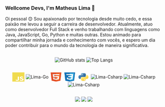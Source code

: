 ### Wellcome Devs, I'm Matheus Lima 👋
Oi pessoal 😊
Sou apaixonado por tecnologia desde muito cedo, e essa paixão me levou a seguir a carreira de desenvolvedor. Atualmente, atuo como desenvolvedor Full Stack e venho trabalhando com linguagens como Java, JavaScript, Go, Python e muitas outras.
Estou animado para compartilhar minha jornada e conhecimento com vocês, e espero um dia poder contribuir para o mundo da tecnologia de maneira significativa. 
##
<div align="center">
  
![GitHub stats](https://github-readme-stats.vercel.app/api?username=Matheus-ALima&show_icons=true&theme=transparent)
![Top Langs](https://github-readme-stats.vercel.app/api/top-langs/?username=Matheus-ALima&layout=compact&icons=true&theme=transparent)
<div>
<div style="display: inline_block", align="center"><br>
  <img align="center" alt="Lima-Js" height="30" width="40" src="https://raw.githubusercontent.com/devicons/devicon/master/icons/javascript/javascript-plain.svg">
  <img align="center" alt="Lima-Go" height="30" width="40" src="https://cdn.jsdelivr.net/gh/devicons/devicon@latest/icons/go/go-original-wordmark.svg"
  <img align="center" alt="Lima-React" height="30" width="40" src="https://raw.githubusercontent.com/devicons/devicon/master/icons/react/react-original.svg">
  <img align="center" alt="Lima-HTML" height="30" width="40" src="https://raw.githubusercontent.com/devicons/devicon/master/icons/html5/html5-original.svg">
  <img align="center" alt="Lima-CSS" height="30" width="40" src="https://raw.githubusercontent.com/devicons/devicon/master/icons/css3/css3-original.svg">
  <img align="center" alt="Lima-Python" height="30" width="40" src="https://raw.githubusercontent.com/devicons/devicon/master/icons/python/python-original.svg">
  <img align="center" alt="Lima-Csharp" height="30" width="40" src="https://cdn.jsdelivr.net/gh/devicons/devicon@latest/icons/java/java-original.svg" />
  <img align="center" alt="Lima-Csharp" height="30" width="40" src="https://cdn.jsdelivr.net/gh/devicons/devicon@latest/icons/kubernetes/kubernetes-original.svg" />
  <img align="center" alt="Lima-Csharp" height="30" width="40" src="https://cdn.jsdelivr.net/gh/devicons/devicon@latest/icons/mysql/mysql-original.svg" />
</div>

  ##
 
<div style="display: inline_block", align="center"> 
  <a href="https://www.instagram.com/gbc.matheus/" target="_blank"><img src="https://img.shields.io/badge/-Instagram-%23E4405F?style=for-the-badge&logo=instagram&logoColor=white" target="_blank"></a>
 	 <a href = "mailto:int.matheus.lima@gmail.com"><img src="https://img.shields.io/badge/-Gmail-%23333?style=for-the-badge&logo=gmail&logoColor=white" target="_blank"></a>
  <a href="www.linkedin.com/in/matheus-lima-46b483206" target="_blank"><img src="https://img.shields.io/badge/-LinkedIn-%230077B5?style=for-the-badge&logo=linkedin&logoColor=white" target="_blank"></a> 
  
</div>
